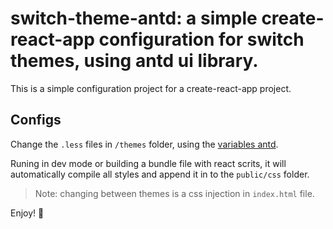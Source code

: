 # switch-theme-antd: a simple create-react-app configuration for switch themes, using antd ui library.

This is a simple configuration project for a create-react-app project.

## Configs
Change the `.less` files in `/themes` folder, using the [variables antd](https://github.com/ant-design/ant-design/blob/master/components/style/themes/default.less).

Runing in dev mode or building a bundle file with react scrits, it will automatically compile all styles and append it in to the `public/css` folder.

>Note: changing between themes is a css injection in `index.html` file.

Enjoy! 👋